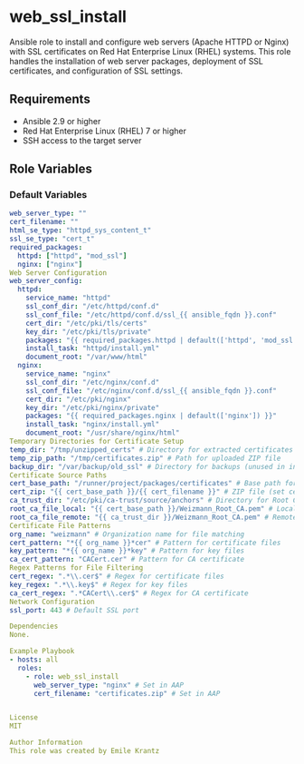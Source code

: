 # web_ssl_install

Ansible role to install and configure web servers (Apache HTTPD or Nginx) with SSL certificates on Red Hat Enterprise Linux (RHEL) systems. This role handles the installation of web server packages, deployment of SSL certificates, and configuration of SSL settings.

## Requirements

- Ansible 2.9 or higher
- Red Hat Enterprise Linux (RHEL) 7 or higher
- SSH access to the target server

## Role Variables

### Default Variables

```yaml
web_server_type: "" 
cert_filename: "" 
html_se_type: "httpd_sys_content_t"
ssl_se_type: "cert_t"
required_packages:
  httpd: ["httpd", "mod_ssl"]
  nginx: ["nginx"]
Web Server Configuration
web_server_config:
  httpd:
    service_name: "httpd"
    ssl_conf_dir: "/etc/httpd/conf.d"
    ssl_conf_file: "/etc/httpd/conf.d/ssl_{{ ansible_fqdn }}.conf"
    cert_dir: "/etc/pki/tls/certs"
    key_dir: "/etc/pki/tls/private"
    packages: "{{ required_packages.httpd | default(['httpd', 'mod_ssl']) }}"
    install_task: "httpd/install.yml"
    document_root: "/var/www/html"
  nginx:
    service_name: "nginx"
    ssl_conf_dir: "/etc/nginx/conf.d"
    ssl_conf_file: "/etc/nginx/conf.d/ssl_{{ ansible_fqdn }}.conf"
    cert_dir: "/etc/pki/nginx"
    key_dir: "/etc/pki/nginx/private"
    packages: "{{ required_packages.nginx | default(['nginx']) }}"
    install_task: "nginx/install.yml"
    document_root: "/usr/share/nginx/html"
Temporary Directories for Certificate Setup
temp_dir: "/tmp/unzipped_certs" # Directory for extracted certificates
temp_zip_path: "/tmp/certificates.zip" # Path for uploaded ZIP file
backup_dir: "/var/backup/old_ssl" # Directory for backups (unused in install)
Certificate Source Paths
cert_base_path: "/runner/project/packages/certificates" # Base path for certificate files
cert_zip: "{{ cert_base_path }}/{{ cert_filename }}" # ZIP file (set cert_filename in playbook)
ca_trust_dir: "/etc/pki/ca-trust/source/anchors" # Directory for Root CA
root_ca_file_local: "{{ cert_base_path }}/Weizmann_Root_CA.pem" # Local Root CA file
root_ca_file_remote: "{{ ca_trust_dir }}/Weizmann_Root_CA.pem" # Remote Root CA file
Certificate File Patterns
org_name: "weizmann" # Organization name for file matching
cert_pattern: "*{{ org_name }}*cer" # Pattern for certificate files
key_pattern: "*{{ org_name }}*key" # Pattern for key files
ca_cert_pattern: "CACert.cer" # Pattern for CA certificate
Regex Patterns for File Filtering
cert_regex: ".*\\.cer$" # Regex for certificate files
key_regex: ".*\\.key$" # Regex for key files
ca_cert_regex: ".*CACert\\.cer$" # Regex for CA certificate
Network Configuration
ssl_port: 443 # Default SSL port

Dependencies
None.

Example Playbook
- hosts: all
  roles:
    - role: web_ssl_install
      web_server_type: "nginx" # Set in AAP
      cert_filename: "certificates.zip" # Set in AAP


License
MIT

Author Information
This role was created by Emile Krantz
